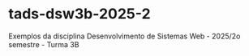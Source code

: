 # tads-dsw3b-2025-2
Exemplos da disciplina Desenvolvimento de Sistemas Web - 2025/2o semestre - Turma 3B
